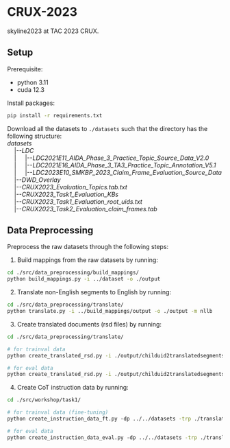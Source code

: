 # CRUX-2023

skyline2023 at TAC 2023 CRUX.

## Setup

Prerequisite:
- python 3.11
- cuda 12.3

Install packages:
```bash
pip install -r requirements.txt
```
Download all the datasets to ```./datasets``` such that the directory has the following structure:  
*datasets*  
$\quad$|--*LDC*  
$\quad$| $\quad$|--*LDC2021E11_AIDA_Phase_3_Practice_Topic_Source_Data_V2.0*  
$\quad$| $\quad$|--*LDC2021E16_AIDA_Phase_3_TA3_Practice_Topic_Annotation_V5.1*  
$\quad$| $\quad$|--*LDC2023E10_SMKBP_2023_Claim_Frame_Evaluation_Source_Data*  
$\quad$|--*DWD_Overlay*  
$\quad$|--*CRUX2023_Evaluation_Topics.tab.txt*  
$\quad$|--*CRUX2023_Task1_Evaluation_KBs*  
$\quad$|--*CRUX2023_Task1_Evaluation_root_uids.txt*  
$\quad$|--*CRUX2023_Task2_Evaluation_claim_frames.tab*

## Data Preprocessing
Preprocess the raw datasets through the following steps:

1. Build mappings from the raw datasets by running:
  ```bash
  cd ./src/data_preprocessing/build_mappings/
  python build_mappings.py -i ../dataset -o ./output
  ```

2. Translate non-English segments to English by running:
  ```bash
  cd ./src/data_preprocessing/translate/
  python translate.py -i ../build_mappings/output -o ./output -m nllb
  ```

3. Create translated documents (rsd files) by running:
  ```bash
  cd ./src/data_preprocessing/translate/

  # for trainval data
  python create_translated_rsd.py -i ./output/childuid2translatedsegments_trainval.p -o ./output

  # for eval data
  python create_translated_rsd.py -i ./output/childuid2translatedsegments_eval.p -o ./output
  ```

4. Create CoT instruction data by running:
  ```bash
  cd ./src/workshop/task1/

  # for trainval data (fine-tuning)
  python create_instruction_data_ft.py -dp ../../datasets -trp ./translate/output -o ./data

  # for eval data
  python create_instruction_data_eval.py -dp ../../datasets -trp ./translate/output -o ./data
  ```
